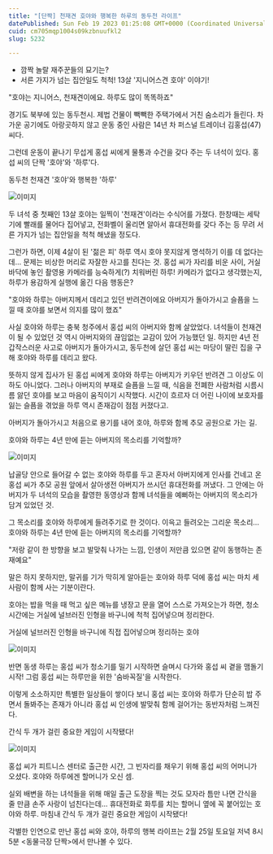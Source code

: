 ```yaml
---
title: "[단짝] 천재견 호야와 행복한 하루의 동두천 라이프"
datePublished: Sun Feb 19 2023 01:25:08 GMT+0000 (Coordinated Universal Time)
cuid: cm705mqp1004s09kzbnuufkl2
slug: 5232

---
```



- 깜짝 놀랄 재주꾼들의 묘기는?
- 서른 가지가 넘는 집안일도 척척! 13살 '지니어스견 호야' 이야기!

"호야는 지니어스, 천재견이에요. 하루도 많이 똑똑하죠"

경기도 북부에 있는 동두천시. 제법 건물이 빽빽한 주택가에서 거친 숨소리가 들린다. 차가운 공기에도 아랑곳하지 않고 운동 중인 사람은 14년 차 퍼스널 트레이너 김홍섭(47) 씨다.

그런데 운동이 끝나기 무섭게 홍섭 씨에게 물통과 수건을 갖다 주는 두 녀석이 있다. 홍섭 씨의 단짝 '호야'와 '하루'다.

동두천 천재견 '호야'와 행복한 '하루'

![이미지](https://cdn.hashnode.com/res/hashnode/image/upload/v1739258539083/3bdbb935-e455-43ba-93a7-9064f79dd869.jpeg)

두 녀석 중 첫째인 13살 호야는 일찍이 '천재견'이라는 수식어를 가졌다. 한창때는 세탁기에 빨래를 물어다 집어넣고, 전화벨이 울리면 알아서 휴대전화를 갖다 주는 등 무려 서른 가지가 넘는 집안일을 척척 해냈을 정도다.

그런가 하면, 이제 4살이 된 '젊은 피' 하루 역시 호야 못지않게 명석하기 이를 데 없다는데... 문제는 비상한 머리로 자잘한 사고를 친다는 것. 홍섭 씨가 자리를 비운 사이, 거실 바닥에 놓인 촬영용 카메라를 능숙하게(?) 치워버린 하루! 카메라가 없다고 생각했는지, 하루가 용감하게 실행에 옮긴 다음 행동은?

"호야와 하루는 아버지께서 데리고 있던 반려견이에요 아버지가 돌아가시고 슬픔을 느낄 때 호야를 보면서 의지를 많이 했죠"

사실 호야와 하루는 충북 청주에서 홍섭 씨의 아버지와 함께 살았었다. 녀석들이 천재견이 될 수 있었던 것 역시 아버지와의 끊임없는 교감이 있어 가능했던 일. 하지만 4년 전 갑작스러운 사고로 아버지가 돌아가시고, 동두천에 살던 홍섭 씨는 마당이 딸린 집을 구해 호야와 하루를 데리고 왔다.

뜻하지 않게 집사가 된 홍섭 씨에게 호야와 하루는 아버지가 키우던 반려견 그 이상도 이하도 아니었다. 그러나 아버지의 부재로 슬픔을 느낄 때, 식음을 전폐한 사람처럼 시름시름 앓던 호야를 보고 마음이 움직이기 시작했다. 시간이 흐르자 더 어린 나이에 보호자를 잃는 슬픔을 겪었을 하루 역시 존재감이 점점 커졌다고.

아버지가 돌아가시고 처음으로 용기를 내어 호야, 하루와 함께 추모 공원으로 가는 길.

호야와 하루는 4년 만에 듣는 아버지의 목소리를 기억할까?

![이미지](https://cdn.hashnode.com/res/hashnode/image/upload/v1739258540812/a89b497f-0ac3-4cd2-aa01-b16df5491b8a.jpeg)

납골당 안으로 들어갈 수 없는 호야와 하루를 두고 혼자서 아버지에게 인사를 건네고 온 홍섭 씨가 추모 공원 앞에서 살아생전 아버지가 쓰시던 휴대전화를 꺼냈다. 그 안에는 아버지가 두 녀석의 모습을 촬영한 동영상과 함께 녀석들을 예뻐하는 아버지의 목소리가 담겨 있었던 것.

그 목소리를 호야와 하루에게 들려주기로 한 것이다. 이윽고 들려오는 그리운 목소리... 호야와 하루는 4년 만에 듣는 아버지의 목소리를 기억할까?

"저랑 같이 한 방향을 보고 발맞춰 나가는 느낌, 인생이 저만큼 있으면 같이 동행하는 존재예요"

말은 하지 못하지만, 말귀를 기가 막히게 알아듣는 호야와 하루 덕에 홍섭 씨는 마치 세 사람이 함께 사는 기분이란다.

호야는 밥을 먹을 때 먹고 싶은 메뉴를 냉장고 문을 열어 스스로 가져오는가 하면, 청소 시간에는 거실에 널브러진 인형을 바구니에 척척 집어넣으며 정리한다.

거실에 널브러진 인형을 바구니에 직접 집어넣으며 정리하는 호야

![이미지](https://cdn.hashnode.com/res/hashnode/image/upload/v1739258542654/c806a5b6-bda4-412a-bc96-c43f9718f834.jpeg)

반면 동생 하루는 홍섭 씨가 청소기를 밀기 시작하면 슬며시 다가와 홍섭 씨 곁을 맴돌기 시작! 그럼 홍섭 씨는 하루만을 위한 '숨바꼭질'을 시작한다.

이렇게 소소하지만 특별한 일상들이 쌓이다 보니 홍섭 씨는 호야와 하루가 단순히 밥 주면서 돌봐주는 존재가 아니라 홍섭 씨 인생에 발맞춰 함께 걸어가는 동반자처럼 느껴진다.

간식 두 개가 걸린 중요한 게임이 시작됐다!

![이미지](https://cdn.hashnode.com/res/hashnode/image/upload/v1739258544341/16cc16ff-64e9-4be1-ad31-473ec4dadd98.jpeg)

홍섭 씨가 피트니스 센터로 출근한 시간, 그 빈자리를 채우기 위해 홍섭 씨의 어머니가 오셨다. 호야와 하루에겐 할머니가 오신 셈.

실외 배변을 하는 녀석들을 위해 매일 출근 도장을 찍는 것도 모자라 틈만 나면 간식을 줄 만큼 손주 사랑이 넘친다는데... 휴대전화로 화투를 치는 할머니 옆에 꼭 붙어있는 호야와 하루. 마침내 간식 두 개가 걸린 중요한 게임이 시작됐다!

각별한 인연으로 만난 홍섭 씨와 호야, 하루의 행복 라이프는 2월 25일 토요일 저녁 8시 5분 <동물극장 단짝>에서 만나볼 수 있다.